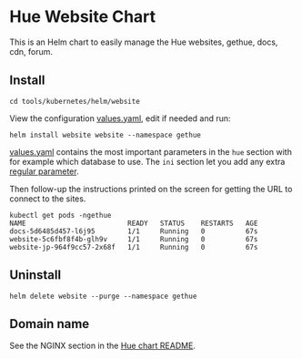 # Hue Website Chart

This is an Helm chart to easily manage the Hue websites, gethue, docs, cdn, forum.

## Install

    cd tools/kubernetes/helm/website

View the configuration [values.yaml](values.yaml), edit if needed and run:

    helm install website website --namespace gethue

[values.yaml](values.yaml) contains the most important parameters in the `hue` section with for example which database to use. The `ini`
section let you add any extra [regular parameter](https://docs.gethue.com//administrator/configuration/server/).

Then follow-up the instructions printed on the screen for getting the URL to connect to the sites.

    kubectl get pods -ngethue
    NAME                         READY   STATUS    RESTARTS   AGE
    docs-5d6485d457-l6j95        1/1     Running   0          67s
    website-5c6fbf8f4b-glh9v     1/1     Running   0          67s
    website-jp-964f9cc57-2x68f   1/1     Running   0          67s


## Uninstall

    helm delete website --purge --namespace gethue

## Domain name

See the NGINX section in the [Hue chart README](tools/kubernetes/helm/hue/README.md).
